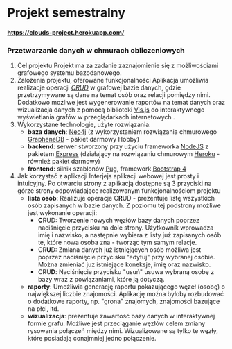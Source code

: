 # Projekt semestralny
#### https://clouds-project.herokuapp.com/
### Przetwarzanie danych w chmurach obliczeniowych

1. Cel projektu
Projekt ma za zadanie zaznajomienie się z możliwościami grafowego systemu bazodanowego.
2. Założenia projektu, oferowane funkcjonalności
Aplikacja umożliwia realizacje operacji *[CRUD](https://pl.wikipedia.org/wiki/CRUD)* w grafowej bazie danych, gdzie przetrzymywane są dane na temat osób oraz relacji pomiędzy nimi. Dodatkowo możliwe jest wygenerowanie raportów na temat danych oraz wizualizacja danych z pomocą biblioteki [Vis.js](https://visjs.org/) do interaktywnego wyświetlania grafów w przeglądarkach internetowych .
3. Wykorzystane technologie, użyte rozwiązania:
	- **baza danych**: [Neo4j](https://neo4j.com/) (z wykorzystaniem rozwiązania chmurowego [GrapheneDB](https://www.graphenedb.com/) - pakiet darmowy Hobby)
	- **backend**: serwer stworzony przy użyciu frameworka [NodeJS](https://nodejs.org/en/) z pakietem [Express](https://expressjs.com/) (działający na rozwiązaniu chmurowym [Heroku](https://www.heroku.com/) - również pakiet darmowy)
	- **frontend**: silnik szablonów [Pug](https://pugjs.org/), framework [Bootstrap 4](https://getbootstrap.com/)
4. Jak korzystać z aplikacji
Interjejs aplikacji webowej jest prosty i intuicyjny. Po otwarciu strony z aplikacją dostępne są 3 przyciski na górze strony odpowiadające realizowanym funkcjonalnościom projektu
	- **lista osób**: Realizuje operacje C**R**UD - prezentuje listę wszystkich osób zapisanych w bazie danych. Z poziomu tej podstrony możliwe jest wykonanie operacji:
		- **C**RUD: Tworzenie nowych węzłów bazy danych poprzez naciśnięcie przycisku na dole strony. Użytkownik wprowadza imię i nazwisko, a następnie wybiera z listy już zapisanych osób te, które nowa osoba zna - tworząc tym samym relacje.
		- CR**U**D: Zmiana danych już istnięjących osób możliwa jest poprzez naciśnięcie przycisku "edytuj" przy wybranej osobie. Można zmieniać już istniejące koneksje, imię oraz nazwisko.
		- CRU**D**: Naciśnięcie przycisku "usuń" usuwa wybraną osobę z bazy wraz z powiązaniami, które ją dotyczą.
	- **raporty**: Umożliwia generację raportu pokazującego węzeł (osobę) o największej liczbie znajomości. Aplikację można byłoby rozbudować o dodatkowe raporty, np. "grona" znajomych, znajomości bazujące na płci, itd.
	- **wizualizacja**: prezentuje zawartość bazy danych w interaktywnej formie grafu. Możliwe jest przeciąganie węzłów celem zmiany rysowania połączeń między nimi. Wizualizowane są tylko te węzły, które posiadają conajmniej jedno połączenie.

